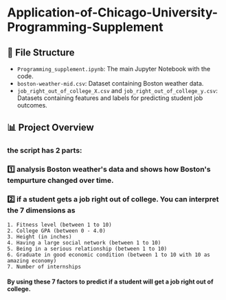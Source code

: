 # Application-of-Chicago-University-Programming-Supplement

## 📂 File Structure
- `Programming_supplement.ipynb`: The main Jupyter Notebook with the code.
- `boston-weather-mid.csv`: Dataset containing Boston weather data.
- `job_right_out_of_college_X.csv` and `job_right_out_of_college_y.csv`: Datasets containing features and labels for predicting student job outcomes.

## 📊 Project Overview

### the script has 2 parts:
### 1️⃣ analysis Boston weather's data and shows how Boston's tempurture changed over time.
### 2️⃣ if a student gets a job right out of college. You can interpret the 7 dimensions as
    1. Fitness level (between 1 to 10)
    2. College GPA (between 0 - 4.0)
    3. Height (in inches)
    4. Having a large social network (between 1 to 10)
    5. Being in a serious relationship (between 1 to 10)
    6. Graduate in good economic condition (between 1 to 10 with 10 as amazing economy)
    7. Number of internships
#### By using these 7 factors to predict if a student will get a job right out of college.
